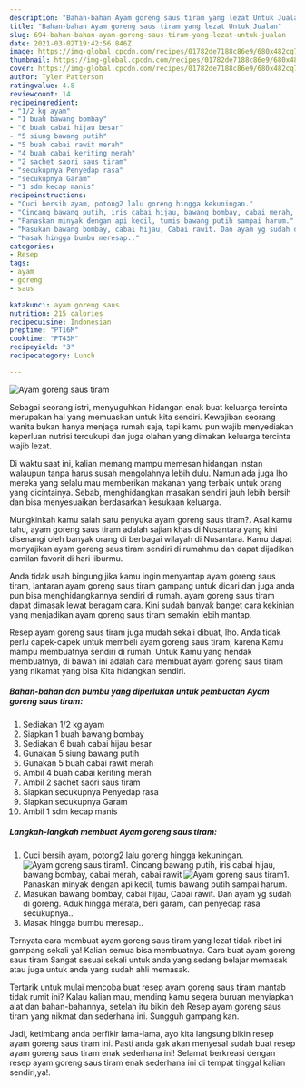 ```yaml
---
description: "Bahan-bahan Ayam goreng saus tiram yang lezat Untuk Jualan"
title: "Bahan-bahan Ayam goreng saus tiram yang lezat Untuk Jualan"
slug: 694-bahan-bahan-ayam-goreng-saus-tiram-yang-lezat-untuk-jualan
date: 2021-03-02T19:42:56.846Z
image: https://img-global.cpcdn.com/recipes/01782de7188c86e9/680x482cq70/ayam-goreng-saus-tiram-foto-resep-utama.jpg
thumbnail: https://img-global.cpcdn.com/recipes/01782de7188c86e9/680x482cq70/ayam-goreng-saus-tiram-foto-resep-utama.jpg
cover: https://img-global.cpcdn.com/recipes/01782de7188c86e9/680x482cq70/ayam-goreng-saus-tiram-foto-resep-utama.jpg
author: Tyler Patterson
ratingvalue: 4.8
reviewcount: 14
recipeingredient:
- "1/2 kg ayam"
- "1 buah bawang bombay"
- "6 buah cabai hijau besar"
- "5 siung bawang putih"
- "5 buah cabai rawit merah"
- "4 buah cabai keriting merah"
- "2 sachet saori saus tiram"
- "secukupnya Penyedap rasa"
- "secukupnya Garam"
- "1 sdm kecap manis"
recipeinstructions:
- "Cuci bersih ayam, potong2 lalu goreng hingga kekuningan."
- "Cincang bawang putih, iris cabai hijau, bawang bombay, cabai merah, cabai rawit"
- "Panaskan minyak dengan api kecil, tumis bawang putih sampai harum."
- "Masukan bawang bombay, cabai hijau, Cabai rawit. Dan ayam yg sudah di goreng. Aduk hingga merata, beri garam, dan penyedap rasa secukupnya.."
- "Masak hingga bumbu meresap.."
categories:
- Resep
tags:
- ayam
- goreng
- saus

katakunci: ayam goreng saus 
nutrition: 215 calories
recipecuisine: Indonesian
preptime: "PT16M"
cooktime: "PT43M"
recipeyield: "3"
recipecategory: Lunch

---
```



![Ayam goreng saus tiram](https://img-global.cpcdn.com/recipes/01782de7188c86e9/680x482cq70/ayam-goreng-saus-tiram-foto-resep-utama.jpg)

Sebagai seorang istri, menyuguhkan hidangan enak buat keluarga tercinta merupakan hal yang memuaskan untuk kita sendiri. Kewajiban seorang  wanita bukan hanya menjaga rumah saja, tapi kamu pun wajib menyediakan keperluan nutrisi tercukupi dan juga olahan yang dimakan keluarga tercinta wajib lezat.

Di waktu  saat ini, kalian memang mampu memesan hidangan instan walaupun tanpa harus susah mengolahnya lebih dulu. Namun ada juga lho mereka yang selalu mau memberikan makanan yang terbaik untuk orang yang dicintainya. Sebab, menghidangkan masakan sendiri jauh lebih bersih dan bisa menyesuaikan berdasarkan kesukaan keluarga. 



Mungkinkah kamu salah satu penyuka ayam goreng saus tiram?. Asal kamu tahu, ayam goreng saus tiram adalah sajian khas di Nusantara yang kini disenangi oleh banyak orang di berbagai wilayah di Nusantara. Kamu dapat menyajikan ayam goreng saus tiram sendiri di rumahmu dan dapat dijadikan camilan favorit di hari liburmu.

Anda tidak usah bingung jika kamu ingin menyantap ayam goreng saus tiram, lantaran ayam goreng saus tiram gampang untuk dicari dan juga anda pun bisa menghidangkannya sendiri di rumah. ayam goreng saus tiram dapat dimasak lewat beragam cara. Kini sudah banyak banget cara kekinian yang menjadikan ayam goreng saus tiram semakin lebih mantap.

Resep ayam goreng saus tiram juga mudah sekali dibuat, lho. Anda tidak perlu capek-capek untuk membeli ayam goreng saus tiram, karena Kamu mampu membuatnya sendiri di rumah. Untuk Kamu yang hendak membuatnya, di bawah ini adalah cara membuat ayam goreng saus tiram yang nikamat yang bisa Kita hidangkan sendiri.

<!--inarticleads1-->

##### Bahan-bahan dan bumbu yang diperlukan untuk pembuatan Ayam goreng saus tiram:

1. Sediakan 1/2 kg ayam
1. Siapkan 1 buah bawang bombay
1. Sediakan 6 buah cabai hijau besar
1. Gunakan 5 siung bawang putih
1. Gunakan 5 buah cabai rawit merah
1. Ambil 4 buah cabai keriting merah
1. Ambil 2 sachet saori saus tiram
1. Siapkan secukupnya Penyedap rasa
1. Siapkan secukupnya Garam
1. Ambil 1 sdm kecap manis




<!--inarticleads2-->

##### Langkah-langkah membuat Ayam goreng saus tiram:

1. Cuci bersih ayam, potong2 lalu goreng hingga kekuningan.
<img src="https://img-global.cpcdn.com/steps/ac14d96de9022419/160x128cq70/ayam-goreng-saus-tiram-langkah-memasak-1-foto.jpg" alt="Ayam goreng saus tiram">1. Cincang bawang putih, iris cabai hijau, bawang bombay, cabai merah, cabai rawit
<img src="https://img-global.cpcdn.com/steps/51cef97b3a8a46d2/160x128cq70/ayam-goreng-saus-tiram-langkah-memasak-2-foto.jpg" alt="Ayam goreng saus tiram">1. Panaskan minyak dengan api kecil, tumis bawang putih sampai harum.
1. Masukan bawang bombay, cabai hijau, Cabai rawit. Dan ayam yg sudah di goreng. Aduk hingga merata, beri garam, dan penyedap rasa secukupnya..
1. Masak hingga bumbu meresap..




Ternyata cara membuat ayam goreng saus tiram yang lezat tidak ribet ini gampang sekali ya! Kalian semua bisa membuatnya. Cara buat ayam goreng saus tiram Sangat sesuai sekali untuk anda yang sedang belajar memasak atau juga untuk anda yang sudah ahli memasak.

Tertarik untuk mulai mencoba buat resep ayam goreng saus tiram mantab tidak rumit ini? Kalau kalian mau, mending kamu segera buruan menyiapkan alat dan bahan-bahannya, setelah itu bikin deh Resep ayam goreng saus tiram yang nikmat dan sederhana ini. Sungguh gampang kan. 

Jadi, ketimbang anda berfikir lama-lama, ayo kita langsung bikin resep ayam goreng saus tiram ini. Pasti anda gak akan menyesal sudah buat resep ayam goreng saus tiram enak sederhana ini! Selamat berkreasi dengan resep ayam goreng saus tiram enak sederhana ini di tempat tinggal kalian sendiri,ya!.

